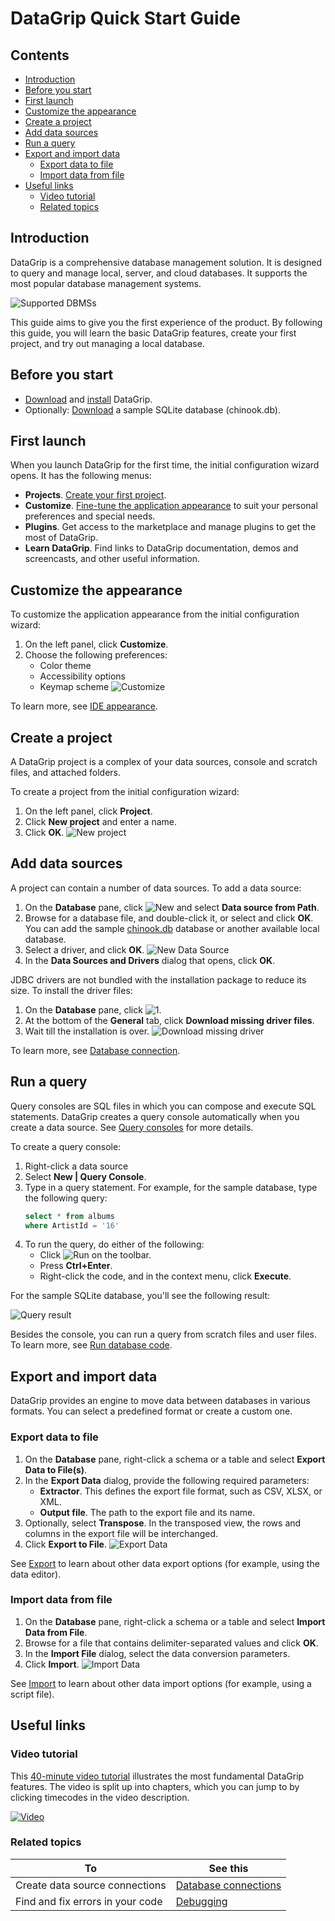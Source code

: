 # DataGrip Quick Start Guide

## Contents

- [Introduction](#introduction)
- [Before you start](#before-you-start)
- [First launch](#first-launch)
- [Customize the appearance](#customize-the-appearance)
- [Create a project](#create-a-project)
- [Add data sources](#add-data-sources)
- [Run a query](#run-a-query)
- [Export and import data](#export-and-import-data)
  - [Export data to file](#export-data-to-file)
  - [Import data from file](#import-data-from-file)
- [Useful links](#useful-links)
  - [Video tutorial](#video-tutorial)
  - [Related topics](#related-topics)

## Introduction<a id="introduction"></a>

DataGrip is a comprehensive database management solution. It is designed to query and manage local, server, and cloud databases. It supports the most popular database management systems.

![Supported DBMSs](./media1/supportedDBMS.png)

This guide aims to give you the first experience of the product. By following this guide, you will learn the basic DataGrip features, create your first project, and try out managing a local database.

## Before you start<a id="before-you-start"></a>

- [Download](https://www.jetbrains.com/datagrip/download) and [install](https://www.jetbrains.com/help/datagrip/2021.2/installation-guide.html) DataGrip.
- Optionally: [Download](https://drive.google.com/file/d/1iJHTQ-TDXjvFUBS3yGvOlZVpBgArAygA/view?usp=sharing) a sample SQLite database (chinook.db).<a id="sample"></a>

## First launch<a id="first-launch"></a>

When you launch DataGrip for the first time, the initial configuration wizard opens. It has the following menus:

- **Projects**. [Create your first project](#create-a-project).
- **Customize**. [Fine-tune the application appearance](#customize-the-appearance) to suit your personal preferences and special needs.
- **Plugins**. Get access to the marketplace and manage plugins to get the most of DataGrip.
- **Learn DataGrip**. Find links to DataGrip documentation, demos and screencasts, and other useful information.

## Customize the appearance<a id="customize-the-appearance"></a>

To customize the application appearance from the initial configuration wizard:

1. On the left panel, click **Customize**.
2. Choose the following preferences:
    - Color theme
    - Accessibility options
    - Keymap scheme
![Customize](./media1/customize.png)

To learn more, see [IDE appearance](https://www.jetbrains.com/help/datagrip/2021.2/guided-tour-around-the-user-interface.html).

## Create a project<a id="create-a-project"></a>

A DataGrip project is a complex of your data sources, console and scratch files, and attached folders.

To create a project from the initial configuration wizard:

1. On the left panel, click **Project**.
2. Click **New project** and enter a name.
3. Click **OK**.
![New project](./media1/project.png)

## Add data sources<a id="add-data-sources"></a>

A project can contain a number of data sources. To add a data source:

1. On the **Database** pane, click ![New](./media1/add.svg) and select **Data source from Path**.
2. Browse for a database file, and double-click it, or select and click **OK**. You can add the sample [chinook.db](#sample) database or another available local database.
3. Select a driver, and click **OK**.
![New Data Source](./media1/selectbd.png)
4. In the **Data Sources and Drivers** dialog that opens, click **OK**.

JDBC drivers are not bundled with the installation package to reduce its size. To install the driver files:

1. On the **Database** pane, click ![1](./media1/database.svg).
2. At the bottom of the **General** tab, click **Download missing driver files**.
3. Wait till the installation is over.
![Download missing driver](./media1/downloaddriver.png)

To learn more, see [Database connection](https://www.jetbrains.com/help/datagrip/2021.2/connecting-to-a-database.html).

## Run a query<a id="run-a-query"></a>

Query consoles are SQL files in which you can compose and execute SQL statements. DataGrip creates a query console automatically when you create a data source. See [Query consoles](https://www.jetbrains.com/help/datagrip/working-with-database-consoles.html) for more details.

To create a query console:

1. Right-click a data source
2. Select **New | Query Console**.
3. Type in a query statement. For example, for the sample database, type the following query:
    ```sql
    select * from albums
    where ArtistId = '16'
    ```
4. To run the query, do either of the following:
    - Click ![Run](./media1/run.svg) on the toolbar.
    - Press **Ctrl+Enter**.
    - Right-click the code, and in the context menu, click **Execute**.
  
For the sample SQLite database, you'll see the following result:

![Query result](./media1/result.png)

Besides the console, you can run a query from scratch files and user files. To learn more, see [Run database code](https://www.jetbrains.com/help/datagrip/run-a-query.html).

## Export and import data<a id="export-and-import-data"></a>

DataGrip provides an engine to move data between databases in various formats. You can select a predefined format or create a custom one.

### Export data to file<a id="export-data-to-file"></a>

1. On the **Database** pane, right-click a schema or a table and select **Export Data to File(s)**.
2. In the **Export Data** dialog, provide the following required parameters:
    - **Extractor**. This defines the export file format, such as CSV, XLSX, or XML.
    - **Output file**. The path to the export file and its name.
3. Optionally, select **Transpose**. In the transposed view, the rows and columns in the export file will be interchanged.
4. Click **Export to File**.
![Export Data](./media1/exportdata.png)

See [Export](https://www.jetbrains.com/help/datagrip/2021.2/export-data.html) to learn about other data export options (for example, using the data editor).

### Import data from file<a id="import-data-from-file"></a>

1. On the **Database** pane, right-click a schema or a table and select **Import Data from File**.
2. Browse for a file that contains delimiter-separated values and click **OK**.
3. In the **Import File** dialog, select the data conversion parameters.
4. Click **Import**.
![Import Data](./media1/importdata.png)

See [Import](https://www.jetbrains.com/help/datagrip/2021.2/import-data.html) to learn about other data import options (for example, using a script file).

## Useful links<a id="useful-links"></a>

### Video tutorial<a id="video-tutorial"></a>

This [40-minute video tutorial](https://www.youtube.com/watch?v=U5SOD-eeK50) illustrates the most fundamental DataGrip features. The video is split up into chapters, which you can jump to by clicking timecodes in the video description.

 <a href="https://www.youtube.com/watch?v=U5SOD-eeK50" rel="Video">![Video](./media1/video.png)</a>

### Related topics<a id="related-topics"></a>

|To                             |See this                       |
|-------------------------------|-------------------------------|
|Create data source connections    |[Database connections](https://www.jetbrains.com/help/datagrip/2021.2/connecting-to-a-database.html)|
|Find and fix errors in your code|[Debugging](https://www.jetbrains.com/help/datagrip/2021.2/debugging-code.html)|
